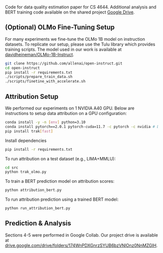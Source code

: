 Code for data quality estimation paper for CS 4644. Additional analysis and BERT training code available on the shared project [Google Drive](https://drive.google.com/drive/folders/174WnPDXGnrzSYUB6bzVNlOnz0NnMZGIH).

## (Optional) OLMo Fine-Tuning Setup
For many experiments we fine-tune the OLMo 1B model on instruction datasets. To replicate our setup, please use the Tulu library which provides training scripts. The model used in our work is available at [davidheineman/OLMo-1B-Instruct](https://huggingface.co/davidheineman/OLMo-1B-Instruct).

```sh
git clone https://github.com/allenai/open-instruct.git
cd open-instruct
pip install -r requirements.txt
./scripts/prepare_train_data.sh
./scripts/finetine_with_accelerate.sh
```

## Attribution Setup
We performed our experiments on 1 NVIDIA A40 GPU. Below are instructions to setup data attribution on a GPU configuration:
```sh
conda install -y -n [env] python=3.10
conda install pytorch==2.0.1 pytorch-cuda=11.7 -c pytorch -c nvidia # Downgrade CUDA to 11.7 to be compatible with fast projection
pip install trak[fast]
```

Install dependencies
```sh
pip install -r requirements.txt
```

To run attribution on a test dataset (e.g., LIMA+MMLU):
```sh
cd src
python trak_olmo.py
```

To train a BERT prediction model on attribution scores:
```sh
python attribution_bert.py
```

To run attribution prediction using a trained BERT model:
```sh
python run_attribution_bert.py
```

## Prediction & Analysis
Sections 4-5 were performed in Google Collab. Our project drive is available at [drive.google.com/drive/folders/174WnPDXGnrzSYUB6bzVNlOnz0NnMZGIH](https://drive.google.com/drive/folders/174WnPDXGnrzSYUB6bzVNlOnz0NnMZGIH).
